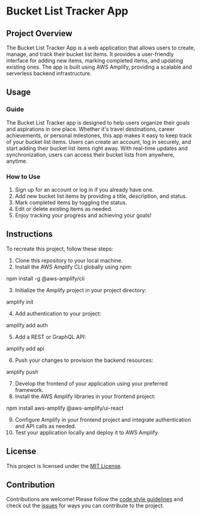 # Bucket List Tracker App

## Project Overview

The Bucket List Tracker App is a web application that allows users to create, manage, and track their bucket list items. It provides a user-friendly interface for adding new items, marking completed items, and updating existing ones. The app is built using AWS Amplify, providing a scalable and serverless backend infrastructure.

## Usage

### Guide
The Bucket List Tracker app is designed to help users organize their goals and aspirations in one place. Whether it's travel destinations, career achievements, or personal milestones, this app makes it easy to keep track of your bucket list items. Users can create an account, log in securely, and start adding their bucket list items right away. With real-time updates and synchronization, users can access their bucket lists from anywhere, anytime.

### How to Use
1. Sign up for an account or log in if you already have one.
2. Add new bucket list items by providing a title, description, and status.
3. Mark completed items by toggling the status.
4. Edit or delete existing items as needed.
5. Enjoy tracking your progress and achieving your goals!

## Instructions

To recreate this project, follow these steps:

1. Clone this repository to your local machine.
2. Install the AWS Amplify CLI globally using npm:

npm install -g @aws-amplify/cli

3. Initialize the Amplify project in your project directory:

amplify init

4. Add authentication to your project:

amplify add auth

5. Add a REST or GraphQL API:

amplify add api

6. Push your changes to provision the backend resources:

amplify push

7. Develop the frontend of your application using your preferred framework.
8. Install the AWS Amplify libraries in your frontend project:

npm install aws-amplify @aws-amplify/ui-react

9. Configure Amplify in your frontend project and integrate authentication and API calls as needed.
10. Test your application locally and deploy it to AWS Amplify.

## License

This project is licensed under the [MIT License](LICENSE).

## Contribution

Contributions are welcome! Please follow the [code style guidelines](code-style-guidelines.md) and check out the [issues](issues.md) for ways you can contribute to the project.
